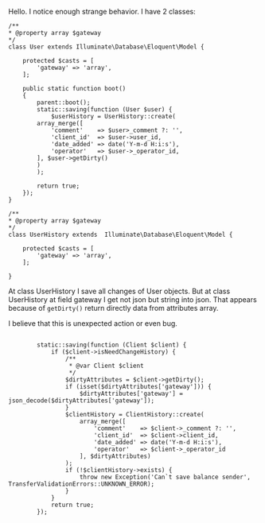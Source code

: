 Hello. I notice enough strange behavior. 
I have 2 classes:
```
/**
* @property array $gateway
*/
class User extends Illuminate\Database\Eloquent\Model {

    protected $casts = [
        'gateway' => 'array',
    ];
    
    public static function boot()
    {
        parent::boot();
        static::saving(function (User $user) {
            $userHistory = UserHistory::create(
        array_merge([
            'comment'    => $user>_comment ?: '',
            'client_id'  => $user->user_id,
            'date_added' => date('Y-m-d H:i:s'),
            'operator'   => $user->_operator_id,
        ], $user->getDirty()
        )
        );
        
        return true;
    });
}

/**
* @property array $gateway
*/
class UserHistory extends  Illuminate\Database\Eloquent\Model {

    protected $casts = [
        'gateway' => 'array',
    ];

}

```

At class  UserHistory I save all changes of User objects.  But at class UserHistory at field gateway I get not json but string into json. That appears because of `getDirty()` return directly data from attributes array.

I believe that this is unexpected action or even bug. 


```

        static::saving(function (Client $client) {
            if ($client->isNeedChangeHistory) {
                /**
                 * @var Client $client
                 */
                $dirtyAttributes = $client->getDirty();
                if (isset($dirtyAttributes['gateway'])) {
                    $dirtyAttributes['gateway'] = json_decode($dirtyAttributes['gateway']);
                }
                $clientHistory = ClientHistory::create(
                    array_merge([
                        'comment'    => $client->_comment ?: '',
                        'client_id'  => $client->client_id,
                        'date_added' => date('Y-m-d H:i:s'),
                        'operator'   => $client->_operator_id
                    ], $dirtyAttributes)
                );
                if (!$clientHistory->exists) {
                    throw new Exception('Can`t save balance sender', TransferValidationErrors::UNKNOWN_ERROR);
                }
            }
            return true;
        });

```